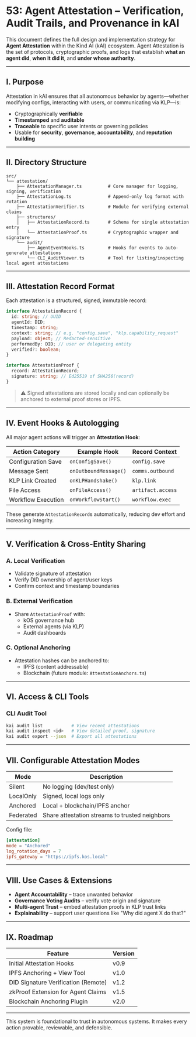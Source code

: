 # 53: Agent Attestation – Verification, Audit Trails, and Provenance in kAI

This document defines the full design and implementation strategy for **Agent Attestation** within the Kind AI (kAI) ecosystem. Agent Attestation is the set of protocols, cryptographic proofs, and logs that establish **what an agent did**, **when it did it**, and **under whose authority**.

---

## I. Purpose

Attestation in kAI ensures that all autonomous behavior by agents—whether modifying configs, interacting with users, or communicating via KLP—is:

- Cryptographically **verifiable**
- **Timestamped** and **auditable**
- **Traceable** to specific user intents or governing policies
- Usable for **security**, **governance**, **accountability**, and **reputation building**

---

## II. Directory Structure

```text
src/
└── attestation/
    ├── AttestationManager.ts          # Core manager for logging, signing, verification
    ├── AttestationLog.ts              # Append-only log format with rotation
    ├── AttestationVerifier.ts         # Module for verifying external claims
    ├── structures/
    │   ├── AttestationRecord.ts       # Schema for single attestation entry
    │   └── AttestationProof.ts        # Cryptographic wrapper and signature
    └── audit/
        ├── AgentEventHooks.ts         # Hooks for events to auto-generate attestations
        └── CLI_AuditViewer.ts         # Tool for listing/inspecting local agent attestations
```

---

## III. Attestation Record Format

Each attestation is a structured, signed, immutable record:

```ts
interface AttestationRecord {
  id: string; // UUID
  agentId: DID;
  timestamp: string;
  context: string; // e.g. "config.save", "klp.capability_request"
  payload: object; // Redacted-sensitive
  performedBy: DID; // user or delegating entity
  verified?: boolean;
}

interface AttestationProof {
  record: AttestationRecord;
  signature: string; // Ed25519 of SHA256(record)
}
```

> ⚠️ Signed attestations are stored locally and can optionally be anchored to external proof stores or IPFS.

---

## IV. Event Hooks & Autologging

All major agent actions will trigger an **Attestation Hook**:

| Action Category    | Example Hook          | Record Context    |
| ------------------ | --------------------- | ----------------- |
| Configuration Save | `onConfigSave()`      | `config.save`     |
| Message Sent       | `onOutboundMessage()` | `comms.outbound`  |
| KLP Link Created   | `onKLPHandshake()`    | `klp.link`        |
| File Access        | `onFileAccess()`      | `artifact.access` |
| Workflow Execution | `onWorkflowStart()`   | `workflow.exec`   |

These generate `AttestationRecord`s automatically, reducing dev effort and increasing integrity.

---

## V. Verification & Cross-Entity Sharing

### A. Local Verification

- Validate signature of attestation
- Verify DID ownership of agent/user keys
- Confirm context and timestamp boundaries

### B. External Verification

- Share `AttestationProof` with:
  - kOS governance hub
  - External agents (via KLP)
  - Audit dashboards

### C. Optional Anchoring

- Attestation hashes can be anchored to:
  - IPFS (content addressable)
  - Blockchain (future module: `AttestationAnchors.ts`)

---

## VI. Access & CLI Tools

### CLI Audit Tool

```bash
kai audit list           # View recent attestations
kai audit inspect <id>   # View detailed proof, signature
kai audit export --json  # Export all attestations
```

---

## VII. Configurable Attestation Modes

| Mode      | Description                                    |
| --------- | ---------------------------------------------- |
| Silent    | No logging (dev/test only)                     |
| LocalOnly | Signed, local logs only                        |
| Anchored  | Local + blockchain/IPFS anchor                 |
| Federated | Share attestation streams to trusted neighbors |

Config file:

```toml
[attestation]
mode = "Anchored"
log_rotation_days = 7
ipfs_gateway = "https://ipfs.kos.local"
```

---

## VIII. Use Cases & Extensions

- **Agent Accountability** – trace unwanted behavior
- **Governance Voting Audits** – verify vote origin and signature
- **Multi-agent Trust** – embed attestation proofs in KLP trust links
- **Explainability** – support user questions like "Why did agent X do that?"

---

## IX. Roadmap

| Feature                             | Version |
| ----------------------------------- | ------- |
| Initial Attestation Hooks           | v0.9    |
| IPFS Anchoring + View Tool          | v1.0    |
| DID Signature Verification (Remote) | v1.2    |
| zkProof Extension for Agent Claims  | v1.5    |
| Blockchain Anchoring Plugin         | v2.0    |

---

This system is foundational to trust in autonomous systems. It makes every action provable, reviewable, and defensible.

